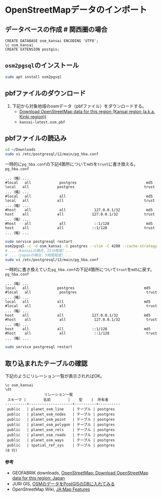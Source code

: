 # OpenStreetMapデータのインポート

## データベースの作成 # 関西圏の場合
```pgsql
CREATE DATABASE osm_kansai ENCODING 'UTF8';
\c osm_kansai
CREATE EXTENSION postgis;
```

## `osm2pgsql`のインストール
```bash
sudo apt install osm2pgsql
```

## pbfファイルのダウンロード
1. 下記から対象地域のosmデータ（pbfファイル）をダウンロードする。
   - [Download OpenStreetMap data for this region (Kansai region (a.k.a. Kinki region)) ](http://download.geofabrik.de/asia/japan/kansai.html)
   - `kansai-latest.osm.pbf`

## pbfファイルの読込み
```bash
cd ~/Downloads
sudo vi /etc/postgresql/12/main/pg_hba.conf
```

一時的に`pg_hba.conf`の下記4箇所について`md5`を`trust`に書き換える。
`pg_hba.conf`
```
...（略）...
#local   all             postgres                                md5
local   all             postgres                                trust
...（略）...
#local   all             all                                     md5
local   all             all                                     trust
...（略）...
#host    all             all             127.0.0.1/32            md5
host    all             all             127.0.0.1/32            trust
...（略）...
#host    all             all             ::1/128                 md5
host    all             all             ::1/128                 trust
...（略）...
```

```bash
sudo service postgresql restart
osm2pgsql -c -d osm_kansai -U postgres --slim -C 4200 --cache-strategy sparse --host localhost kansai-latest.osm.pbf
# ...（kansaiの場合，15分程度）...
# ...（japanの場合，3時間程度）...
sudo vi /etc/postgresql/12/main/pg_hba.conf
```

一時的に書き換えていた`pg_hba.conf`の下記4箇所について`trust`を`md5`に戻す。
`pg_hba.conf`
```
...（略）...
local   all             postgres                                md5
#local   all             postgres                                trust
...（略）...
local   all             all                                     md5
#local   all             all                                     trust
...（略）...
host    all             all             127.0.0.1/32            md5
#host    all             all             127.0.0.1/32            trust
...（略）...
host    all             all             ::1/128                 md5
#host    all             all             ::1/128                 trust
...（略）...
```

```bash
sudo service postgresql restart
```

## 取り込まれたテーブルの確認
下記のようにリレーション一覧が表示されればOK。
```pgsql
\c osm_kansai
\dt
                  リレーション一覧
 スキーマ |        名前        |    型    |  所有者  
----------+--------------------+----------+----------
 public   | planet_osm_line    | テーブル | postgres
 public   | planet_osm_nodes   | テーブル | postgres
 public   | planet_osm_point   | テーブル | postgres
 public   | planet_osm_polygon | テーブル | postgres
 public   | planet_osm_rels    | テーブル | postgres
 public   | planet_osm_roads   | テーブル | postgres
 public   | planet_osm_ways    | テーブル | postgres
 public   | spatial_ref_sys    | テーブル | postgres
(8 行)
```

#### 参考
- GEOFABRIK downloads, [OpenStreetMap: Download OpenStreetMap data for this region: Japan](http://download.geofabrik.de/asia/japan.html)
- JURI GIS, [OSMのデータをPostGISのDBに入れてみる](http://www.jurigis.me/2015/01/12/osm-download/)
- OpenStreetMap Wiki, [JA:Map Features](https://wiki.openstreetmap.org/wiki/JA:Map_Features)
